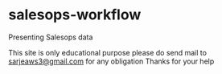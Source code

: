 # salesops-workflow
Presenting Salesops data

This site is only educational purpose please do send mail to sarjeaws3@gmail.com for any obligation 
Thanks for your help
